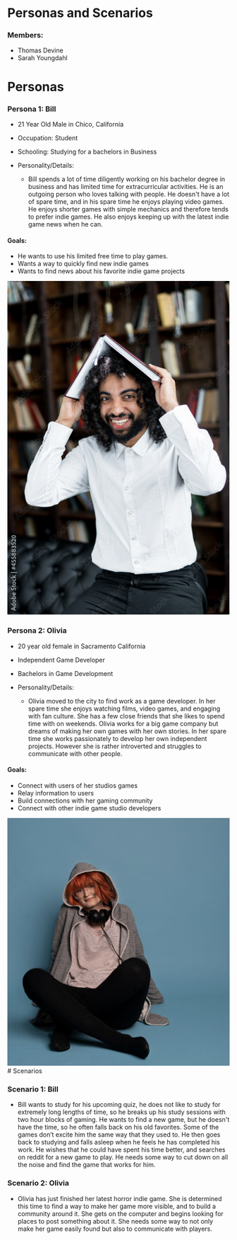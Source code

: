 # Personas and Scenarios

### Members:
- Thomas Devine
- Sarah Youngdahl

# Personas
### Persona 1: Bill
- 21 Year Old Male in Chico, California
- Occupation: Student
- Schooling: Studying for a bachelors in Business
- Personality/Details:
     
    - Bill spends a lot of time diligently working on his bachelor degree
in business and has limited time for extracurricular activities. He is
an outgoing person who loves talking with people.
He doesn't have a lot of spare time, and in his spare time he
enjoys playing video games. He enjoys shorter games with simple
mechanics and therefore tends to prefer indie games. He also
enjoys keeping up with the latest indie game news when he can.
  
#### Goals:
- He wants to use his limited free time to play games.
- Wants a way to quickly find new indie games
- Wants to find news about his favorite indie game projects

<img src="images/bill.png" alt="bill">

### Persona 2: Olivia
- 20 year old female in Sacramento California
- Independent Game Developer
- Bachelors in Game Development
- Personality/Details:
  
    - Olivia moved to the city to find work as a game developer. In
her spare time she enjoys watching films, video games, and
engaging with fan culture. She has a few close friends that
she likes to spend time with on weekends.
Olivia works for a big game company but dreams of making her own games with her
own stories. In her spare time she works passionately to develop her own independent
projects. However she is rather introverted and struggles to communicate with other
people.

#### Goals:
- Connect with users of her studios games
- Relay information to users
- Build connections with her gaming community
- Connect with other indie game studio developers

<img src="images/olivia.png" alt="olivia">
# Scenarios

### Scenario 1: Bill

- Bill wants to study for his upcoming quiz, he does not like to study for extremely
long lengths of time, so he breaks up his study sessions with two hour blocks of gaming.
He wants to find a new game, but he doesn't have the time, so he often falls back on his
old favorites. Some of the games don’t excite him the same way that they used to. He
then goes back to studying and falls asleep when he feels he has completed his work.
He wishes that he could have spent his time better, and searches on reddit for a new
game to play. He needs some way to cut down on all the noise and find the game that
works for him.

### Scenario 2: Olivia
  
- Olivia has just finished her latest horror indie game. She is determined this time to find a
way to make her game more visible, and to build a community around it. She gets on
the computer and begins looking for places to post something about it. She needs some
way to not only make her game easily found but also to communicate with players.
